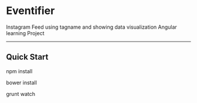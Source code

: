 # Eventifier

Instagram Feed using tagname and showing data visualization
Angular learning Project

***

## Quick Start

npm install

bower install

grunt watch
